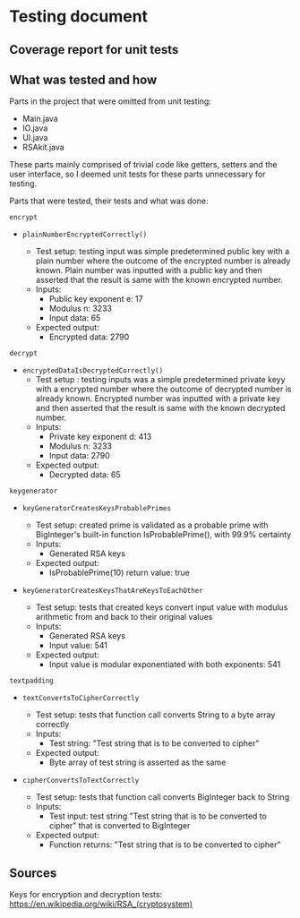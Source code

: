 # Testing document

## Coverage report for unit tests


## What was tested and how

Parts in the project that were omitted from unit testing: 
* Main.java
* IO.java
* UI.java
* RSAkit.java

These parts mainly comprised of trivial code like getters, setters and the user interface, so I deemed unit tests for these parts unnecessary for testing.

Parts that were tested, their tests and what was done:

`encrypt`

* `plainNumberEncryptedCorrectly()`

  - Test setup: testing input was simple predetermined public key with a plain number where the outcome of the encrypted number is already known.
Plain number was inputted with a public key and then asserted that the result is same with the known encrypted number.
  - Inputs:
    - Public key exponent e: 17
    - Modulus n: 3233
    - Input data: 65
  - Expected output:
    - Encrypted data: 2790

`decrypt`

* `encryptedDataIsDecryptedCorrectly()`
  - Test setup : testing inputs was a simple predetermined private keyy with a encrypted number where the outcome of decrypted number is already known.
Encrypted number was inputted with a private key and then asserted that the result is same with the known decrypted number.
  - Inputs:
    - Private key exponent d: 413
    - Modulus n: 3233
    - Input data: 2790
  - Expected output:
    - Decrypted data: 65

`keygenerator`
* `keyGeneratorCreatesKeysProbablePrimes`
  - Test setup: created prime is validated as a probable prime with BigInteger's built-in function IsProbablePrime(), with 99.9% certainty
  - Inputs:
    - Generated RSA keys
  - Expected output:
    - IsProbablePrime(10) return value: true
    
* `keyGeneratorCreatesKeysThatAreKeysToEachOther`
  - Test setup: tests that created keys convert input value with modulus arithmetic from and back to their original values
  - Inputs:
    - Generated RSA keys
    - Input value: 541
  - Expected output:
    - Input value is modular exponentiated with both exponents: 541

`textpadding`
* `textConvertsToCipherCorrectly`
  - Test setup: tests that function call converts String to a byte array correctly
  - Inputs:
    - Test string: "Test string that is to be converted to cipher"
  - Expected output:
    - Byte array of test string is asserted as the same

* `cipherConvertsToTextCorrectly`
  - Test setup: tests that function call converts BigInteger back to String
  - Inputs:
    - Test input: test string "Test string that is to be converted to cipher" that is converted to BigInteger
  - Expected output:
    - Function returns: "Test string that is to be converted to cipher"

## Sources

Keys for encryption and decryption tests: https://en.wikipedia.org/wiki/RSA_(cryptosystem)
